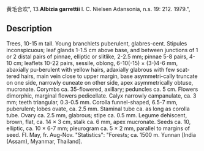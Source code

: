 黄毛合欢",
13.**Albizia garrettii** I. C. Nielsen Adansonia, n.s. 19: 212. 1979.",

## Description
Trees, 10-15 m tall. Young branchlets puberulent, glabres-cent. Stipules inconspicuous; leaf glands 1-1.5 cm above base, and between junctions of 1 or 2 distal pairs of pinnae, elliptic or slitlike, 2-2.5 mm; pinnae 5-8 pairs, 4-10 cm; leaflets 10-22 pairs, sessile, oblong, 6-10(-15) × (3-)4-6 mm, abaxially pu-berulent with yellow hairs, adaxially glabrous with few scat-tered hairs, main vein close to upper margin, base asymmetri-cally truncate on one side, narrowly cuneate on other side, apex asymmetrically obtuse, mucronate. Corymbs ca. 35-flowered, axillary; peduncles ca. 5 cm. Flowers dimorphic, marginal flowers pedicellate. Calyx narrowly campanulate, ca. 3 mm; teeth triangular, 0.3-0.5 mm. Corolla funnel-shaped, 6.5-7 mm, puberulent; lobes ovate, ca. 2.5 mm. Staminal tube ca. as long as corolla tube. Ovary ca. 2.5 mm, glabrous; stipe ca. 0.5 mm. Legume dehiscent, brown, flat, ca. 14 × 3 cm, stalk ca. 6 mm, apex mucronate. Seeds ca. 10, elliptic, ca. 10 × 6-7 mm; pleurogram ca. 5 × 2 mm, parallel to margins of seed. Fl. May, fr. Aug-Nov.
  "Statistics": "Forests; ca. 1500 m. Yunnan [India (Assam), Myanmar, Thailand].
